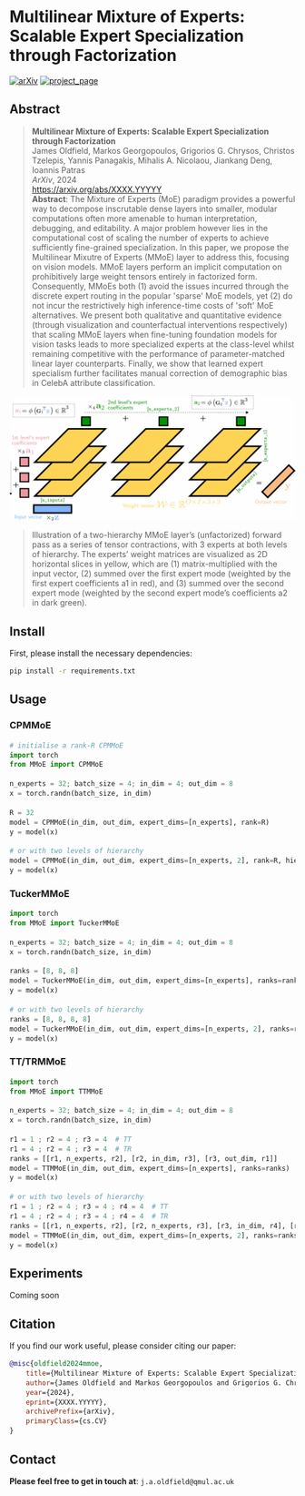 # Multilinear Mixture of Experts:<br> Scalable Expert Specialization through Factorization

[![arXiv](https://img.shields.io/badge/arXiv-XXXX.YYYYY-red)](https://arxiv.org/abs/2305.14053) [![project_page](https://img.shields.io/badge/project_page-orange)](http://eecs.qmul.ac.uk/~jo001/MMoE/)

## Abstract

> **Multilinear Mixture of Experts: Scalable Expert Specialization through Factorization**<br>
James Oldfield, Markos Georgopoulos, Grigorios G. Chrysos, Christos Tzelepis, Yannis Panagakis, Mihalis A. Nicolaou, Jiankang Deng, Ioannis Patras<br>
*ArXiv*, 2024 <br>
https://arxiv.org/abs/XXXX.YYYYY <br>
> **Abstract**: The Mixture of Experts (MoE) paradigm provides a powerful way to decompose inscrutable dense layers into smaller, modular computations often more amenable to human interpretation, debugging, and editability. A major problem however lies in the computational cost of scaling the number of experts to achieve sufficiently fine-grained specialization. In this paper, we propose the Multilinear Mixutre of Experts (MMoE) layer to address this, focusing on vision models. MMoE layers perform an implicit computation on prohibitively large weight tensors entirely in factorized form. Consequently, MMoEs both (1) avoid the issues incurred through the discrete expert routing in the popular 'sparse' MoE models, yet (2) do not incur the restrictively high inference-time costs of 'soft' MoE alternatives. We present both qualitative and quantitative evidence (through visualization and counterfactual interventions respectively) that scaling MMoE layers when fine-tuning foundation models for vision tasks leads to more specialized experts at the class-level whilst remaining competitive with the performance of parameter-matched linear layer counterparts. Finally, we show that learned expert specialism further facilitates manual correction of demographic bias in CelebA attribute classification.

<img src="./images/anim.gif" width="750"/>

> Illustration of a two-hierarchy MMoE layer’s (unfactorized) forward pass as a series of tensor contractions, with 3 experts at both levels of hierarchy. The experts’ weight matrices are visualized as 2D horizontal slices in yellow, which are (1) matrix-multiplied with the input vector, (2) summed over the first expert mode (weighted by the first expert coefficients a1 in red), and (3) summed over the second expert mode (weighted by the second expert mode’s coefficients a2 in dark green).


## Install

First, please install the necessary dependencies:

```bash
pip install -r requirements.txt
```

## Usage

### CPMMoE

```python
# initialise a rank-R CPMMoE
import torch
from MMoE import CPMMoE

n_experts = 32; batch_size = 4; in_dim = 4; out_dim = 8
x = torch.randn(batch_size, in_dim)

R = 32
model = CPMMoE(in_dim, out_dim, expert_dims=[n_experts], rank=R)
y = model(x)

# or with two levels of hierarchy
model = CPMMoE(in_dim, out_dim, expert_dims=[n_experts, 2], rank=R, hierarchy=2)
y = model(x)
```

### TuckerMMoE

```python
import torch
from MMoE import TuckerMMoE

n_experts = 32; batch_size = 4; in_dim = 4; out_dim = 8
x = torch.randn(batch_size, in_dim)

ranks = [8, 8, 8]
model = TuckerMMoE(in_dim, out_dim, expert_dims=[n_experts], ranks=ranks)
y = model(x)

# or with two levels of hierarchy
ranks = [8, 8, 8, 8]
model = TuckerMMoE(in_dim, out_dim, expert_dims=[n_experts, 2], ranks=ranks, hierarchy=2)
y = model(x)
```

### TT/TRMMoE

```python
import torch
from MMoE import TTMMoE

n_experts = 32; batch_size = 4; in_dim = 4; out_dim = 8
x = torch.randn(batch_size, in_dim)

r1 = 1 ; r2 = 4 ; r3 = 4  # TT
r1 = 4 ; r2 = 4 ; r3 = 4  # TR
ranks = [[r1, n_experts, r2], [r2, in_dim, r3], [r3, out_dim, r1]]
model = TTMMoE(in_dim, out_dim, expert_dims=[n_experts], ranks=ranks)
y = model(x)

# or with two levels of hierarchy
r1 = 1 ; r2 = 4 ; r3 = 4 ; r4 = 4  # TT
r1 = 4 ; r2 = 4 ; r3 = 4 ; r4 = 4  # TR
ranks = [[r1, n_experts, r2], [r2, n_experts, r3], [r3, in_dim, r4], [r4, out_dim, r1]]
model = TTMMoE(in_dim, out_dim, expert_dims=[n_experts, 2], ranks=ranks, hierarchy=2)
y = model(x)
```

## Experiments

Coming soon

## Citation

If you find our work useful, please consider citing our paper:

```bibtex
@misc{oldfield2024mmoe,
    title={Multilinear Mixture of Experts: Scalable Expert Specialization through Factorization},
    author={James Oldfield and Markos Georgopoulos and Grigorios G. Chrysos and Christos Tzelepis and Yannis Panagakis and Mihalis A. Nicolaou and Jiankang Deng and Ioannis Patras},
    year={2024},
    eprint={XXXX.YYYYY},
    archivePrefix={arXiv},
    primaryClass={cs.CV}
}
```

## Contact

**Please feel free to get in touch at**: `j.a.oldfield@qmul.ac.uk`